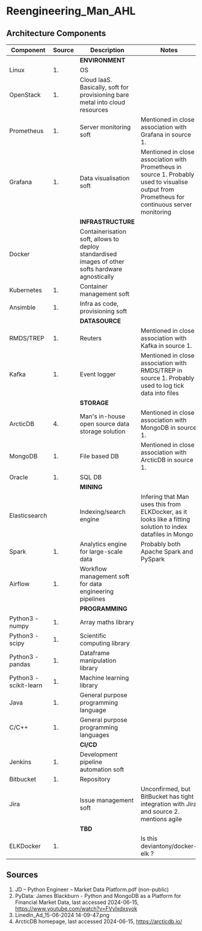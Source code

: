 # Reengineering_Man_AHL

## Architecture Components

| Component | Source | Description | Notes |
|--|--|--|--|
| ||__ENVIRONMENT__|
| Linux | 1. | OS |  |
| OpenStack | 1. | Cloud IaaS. Basically, soft for provisioning bare metal into cloud resources |  |
| Prometheus | 1. | Server monitoring soft | Mentioned in close association with Grafana in source 1. |
| Grafana | 1. | Data visualisation soft | Mentioned in close association with Prometheus in source 1. Probably used to visualise output from Prometheus for continuous server monitoring |
| ||__INFRASTRUCTURE__|
| Docker | | Containerisation soft, allows to deploy standardised images of other softs hardware agnostically | |
| Kubernetes | 1. | Container management soft |  |
| Ansimble | 1. | Infra as code, provisioning soft |  |
| ||__DATASOURCE__|
| RMDS/TREP | 1. | Reuters | Mentioned in close association with Kafka in source 1. |
| Kafka | 1. | Event logger | Mentioned in close association with RMDS/TREP in source 1. Probably used to log tick data into files|
| ||__STORAGE__|
| ArcticDB | 4. | Man's in-house open source data storage solution | Mentioned in close association with MongoDB in source 1. |
| MongoDB | 1. | File based DB | Mentioned in close association with ArcticDB in source 1. |
| Oracle | 1. | SQL DB |  |
| ||__MINING__|
| Elasticsearch | | Indexing/search engine | Infering that Man uses this from ELKDocker, as it looks like a fitting solution to index datafiles in Mongo |
| Spark | 1. | Analytics engine for large-scale data | Probably both Apache Spark and PySpark|
| Airflow | 1. | Workflow management soft for data engineering pipelines |  |
| ||__PROGRAMMING__|
| Python3 - numpy | 1. | Array maths library |  |
| Python3 - scipy | 1. | Scientific computing library |  |
| Python3 - pandas | 1. | Dataframe manipulation library |  |
| Python3 - scikit-learn | 1. | Machine learning library |  |
| Java | 1. | General purpose programming language |  |
| C/C++ | 1. | General purpose programming languages |  |
| ||__CI/CD__|
| Jenkins | 1. | Development pipeline automation soft |  |
| Bitbucket | 1. | Repository |  |
| Jira |  | Issue management soft | Unconfirmed, but BitBucket has tight integration with Jira and source 2. mentions agile |
| ||__TBD__|
| ELKDocker | 1. |  | Is this deviantony/docker-elk ? |





## Sources

1. JD – Python Engineer – Market Data Platform.pdf (non-public)
2. PyData: James Blackburn - Python and MongoDB as a Platform for Financial Market Data, last accessed 2024-06-15, https://www.youtube.com/watch?v=FVyIxdxsyok
3. LinedIn_Ad_15-06-2024 14-09-47.png
4. ArcticDB homepage, last accessed 2024-06-15, https://arcticdb.io/




